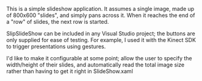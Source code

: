 This is a simple slideshow application. It assumes a single image, made up
of 800x600 "slides", and simply pans across it. When it reaches the end of a
"row" of slides, the next row is started.

SlipSlideShow can be included in any Visual Studio project; the buttons are only supplied for ease of testing. For example, I used it with the Kinect SDK to trigger presentations using gestures.

I'd like to make it configurable at some point; allow the user to specify the
width/height of their slides, and automatically read the total image size rather
than having to get it right in SlideShow.xaml
